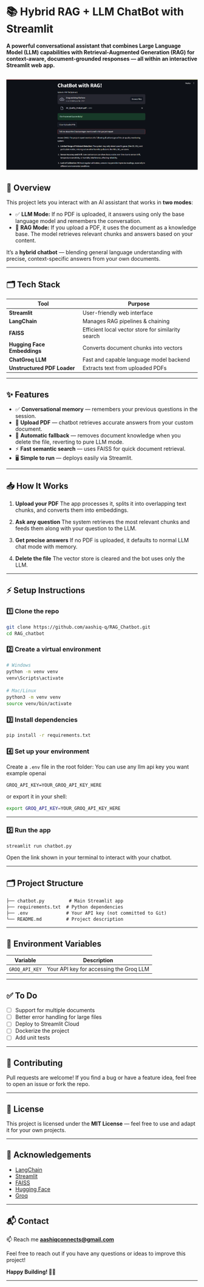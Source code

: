 # 📚 Hybrid RAG + LLM ChatBot with Streamlit

**A powerful conversational assistant that combines Large Language Model (LLM) capabilities with Retrieval-Augmented Generation (RAG) for context-aware, document-grounded responses — all within an interactive Streamlit web app.**

![Chatbot Screenshot](https://github.com/aashiq-q/RAG_Chatbot/blob/main/Rag_chatbot.png)
---

## 🚀 **Overview**

This project lets you interact with an AI assistant that works in **two modes**:

* ✅ **LLM Mode:** If no PDF is uploaded, it answers using only the base language model and remembers the conversation.
* 📑 **RAG Mode:** If you upload a PDF, it uses the document as a knowledge base. The model retrieves relevant chunks and answers based on your content.

It’s a **hybrid chatbot** — blending general language understanding with precise, context-specific answers from your own documents.

---

## 🗂️ **Tech Stack**

| Tool                        | Purpose                                            |
| --------------------------- | -------------------------------------------------- |
| **Streamlit**               | User-friendly web interface                        |
| **LangChain**               | Manages RAG pipelines & chaining                   |
| **FAISS**                   | Efficient local vector store for similarity search |
| **Hugging Face Embeddings** | Converts document chunks into vectors              |
| **ChatGroq LLM**            | Fast and capable language model backend            |
| **Unstructured PDF Loader** | Extracts text from uploaded PDFs                   |

---

## ✨ **Features**

* ✅ **Conversational memory** — remembers your previous questions in the session.
* 📄 **Upload PDF** — chatbot retrieves accurate answers from your custom document.
* 🔁 **Automatic fallback** — removes document knowledge when you delete the file, reverting to pure LLM mode.
* ⚡ **Fast semantic search** — uses FAISS for quick document retrieval.
* 🖥️ **Simple to run** — deploys easily via Streamlit.

---

## 📥 **How It Works**

1. **Upload your PDF**
   The app processes it, splits it into overlapping text chunks, and converts them into embeddings.

2. **Ask any question**
   The system retrieves the most relevant chunks and feeds them along with your question to the LLM.

3. **Get precise answers**
   If no PDF is uploaded, it defaults to normal LLM chat mode with memory.

4. **Delete the file**
   The vector store is cleared and the bot uses only the LLM.

---

## ⚡ **Setup Instructions**

### 1️⃣ **Clone the repo**

```bash
git clone https://github.com/aashiq-q/RAG_Chatbot.git
cd RAG_chatbot
```

### 2️⃣ **Create a virtual environment**

```bash
# Windows
python -m venv venv
venv\Scripts\activate

# Mac/Linux
python3 -m venv venv
source venv/bin/activate
```

### 3️⃣ **Install dependencies**

```bash
pip install -r requirements.txt
```

### 4️⃣ **Set up your environment**

Create a `.env` file in the root folder:
You can use any llm api key you want example openai

```env
GROQ_API_KEY=YOUR_GROQ_API_KEY_HERE
```

or export it in your shell:

```bash
export GROQ_API_KEY=YOUR_GROQ_API_KEY_HERE
```

---

### 5️⃣ **Run the app**

```bash
streamlit run chatbot.py
```

Open the link shown in your terminal to interact with your chatbot.

---

## 🗂️ **Project Structure**

```
├── chatbot.py         # Main Streamlit app
├── requirements.txt  # Python dependencies
├── .env              # Your API key (not committed to Git)
└── README.md         # Project description
```

---

## 🔑 **Environment Variables**

| Variable       | Description                             |
| -------------- | --------------------------------------- |
| `GROQ_API_KEY` | Your API key for accessing the Groq LLM |

---

## ✅ **To Do**

* [ ] Support for multiple documents
* [ ] Better error handling for large files
* [ ] Deploy to Streamlit Cloud
* [ ] Dockerize the project
* [ ] Add unit tests

---

## 🤝 **Contributing**

Pull requests are welcome! If you find a bug or have a feature idea, feel free to open an issue or fork the repo.

---

## 📜 **License**

This project is licensed under the **MIT License** — feel free to use and adapt it for your own projects.

---

## 🌟 **Acknowledgements**

* [LangChain](https://github.com/langchain-ai/langchain)
* [Streamlit](https://streamlit.io/)
* [FAISS](https://github.com/facebookresearch/faiss)
* [Hugging Face](https://huggingface.co/)
* [Groq](https://groq.com/)

---

## 📬 **Contact**

📫 Reach me **[aashiqconnects@gmail.com](aashiqconnectsgmail.com)**

Feel free to reach out if you have any questions or ideas to improve this project!

**Happy Building! 🚀✨**

---

